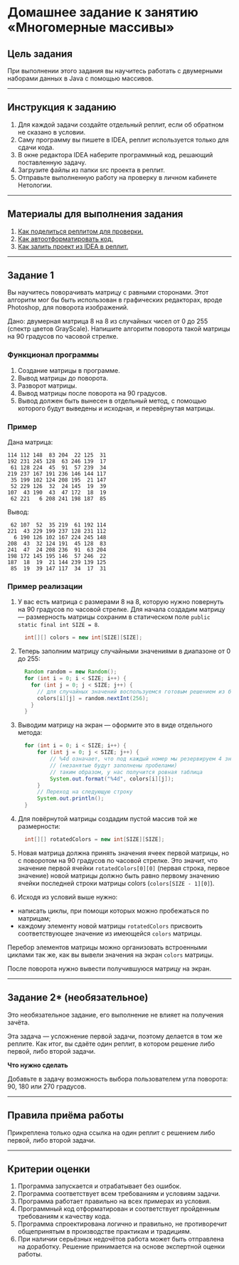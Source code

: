 # Домашнее задание к занятию «Многомерные массивы»

## Цель задания

При выполнении этого задания вы научитесь работать с двумерными наборами данных в Java с помощью массивов.

------

## Инструкция к заданию

1. Для каждой задачи создайте отдельный реплит, если об обратном не сказано в условии.
1. Саму программу вы пишете в IDEA, реплит используется только для сдачи кода.
3. В окне редактора IDEA наберите программный код, решающий поставленную задачу.
5. Загрузите файлы из папки src проекта в реплит.
6. Отправьте выполненную работу на проверку в личном кабинете Нетологии.

------

## Материалы для выполнения задания

1. [Как поделиться реплитом для проверки.](https://github.com/netology-code/java2-homeworks/blob/main/QA_ReplitShare.md)
2. [Как автоотформатировать код.](https://github.com/netology-code/java2-homeworks/blob/main/QA_Format.md)
3. [Как залить проект из IDEA в реплит.](https://github.com/netology-code/java2-homeworks/blob/main/QA_ReplitUpload.md)

------

## Задание 1 

Вы научитесь поворачивать матрицу с равными сторонами. Этот алгоритм мог бы быть использован в графических редакторах, вроде Photoshop, для поворота изображений.

Дано: двумерная матрица 8 на 8 из случайных чисел от 0 до 255 (спектр цветов GrayScale).
Напишите алгоритм поворота такой матрицы на 90 градусов по часовой стрелке.

### Функционал программы

1. Создание матрицы в программе.
2. Вывод матрицы до поворота.
3. Разворот матрицы.
4. Вывод матрицы после поворота на 90 градусов.
5. Вывод должен быть вынесен в отдельный метод, с помощью которого будут выведены и исходная, и перевёрнутая матрицы.

### Пример

Дана матрица:

``` 
114 112 148  83 204  22 125  31
192 231 245 128  63 246 139  17
 61 128 224  45  91  57 239  34
219 237 167 191 236 146 144 117
 35 199 102 124 208 195  21 147
 52 229 126  32  24 145  19  39
107  43 190  43  47 172  18  19
 62 221   6 208 241 198 187  85
```  
Вывод:

```  
 62 107  52  35 219  61 192 114
221  43 229 199 237 128 231 112
  6 190 126 102 167 224 245 148
208  43  32 124 191  45 128  83
241  47  24 208 236  91  63 204
198 172 145 195 146  57 246  22
187  18  19  21 144 239 139 125
 85  19  39 147 117  34  17  31
```  

### Пример реализации

1. У вас есть матрица с размерами 8 на 8, которую нужно повернуть на 90 градусов по часовой стрелке.
Для начала создадим матрицу — размерность матрицы сохраним в статическом поле `public static final int SIZE = 8`.

    ```java
      int[][] colors = new int[SIZE][SIZE];
    ```  

2. Теперь заполним матрицу случайными значениями в диапазоне от 0 до 255:

    ```java
      Random random = new Random();
      for (int i = 0; i < SIZE; i++) {
        for (int j = 0; j < SIZE; j++) {
          // для случайных значений воспользуемся готовым решением из библиотеки java.util.Random
          colors[i][j] = random.nextInt(256);
        }
      }
    ```  
3. Выводим матрицу на экран — оформите это в виде отдельного метода:

    ```java
      for (int i = 0; i < SIZE; i++) {
          for (int j = 0; j < SIZE; j++) {
              // %4d означает, что под каждый номер мы резервируем 4 знака
              // (незанятые будут заполнены пробелами)
              // таким образом, у нас получится ровная таблица
              System.out.format("%4d", colors[i][j]);
          }
          // Переход на следующую строку
          System.out.println();
      }
    ```  
4. Для повёрнутой матрицы создадим пустой массив той же размерности:

    ```java
      int[][] rotatedColors = new int[SIZE][SIZE];
    ``` 
5. Новая матрица должна принять значения ячеек первой матрицы, но с поворотом на 90 градусов по часовой стрелке.
Это значит, что значение первой ячейки `rotatedColors[0][0]` (первая строка, первое значение) новой матрицы должно быть равно первому значению ячейки последней строки матрицы colors (`colors[SIZE - 1][0]`).
6. Исходя из условий выше нужно: 
  * написать циклы, при помощи которых можно пробежаться по матрицам;
  * каждому элементу новой матрицы `rotatedColors` присвоить соответствующее значение из имеющейся `colors` матрицы.

Перебор элементов матрицы можно организовать встроенными циклами так же, как вы вывели значения на экран `colors` матрицы.

После поворота нужно вывести получившуюся матрицу на экран.

------

## Задание 2* (необязательное)

Это необязательное задание, его выполнение не влияет на получения зачёта.

Эта задача — усложнение первой задачи, поэтому делается в том же реплите. Как итог, вы сдаёте один реплит, в котором решение либо первой, либо второй задачи.

**Что нужно сделать**

Добавьте в задачу возможность выбора пользователем угла поворота: 90, 180 или 270 градусов.

------

## Правила приёма работы

Прикреплена только одна ссылка на один реплит с решением либо первой, либо второй задачи.

------

## Критерии оценки

1. Программа запускается и отрабатывает без ошибок.
2. Программа соответствует всем требованиям и условиям задачи.
3. Программа работает правильно на всех примерах из условия.
4. Программный код отформатирован и соответствует пройденным требованиям к качеству кода.
5. Программа спроектирована логично и правильно, не противоречит общепринятым в производстве практикам и традициям.
6. При наличии серьёзных недочётов работа может быть отправлена на доработку. Решение принимается на основе экспертной оценки работы.
